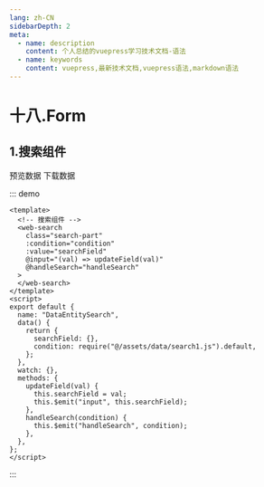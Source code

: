 ```yaml
---
lang: zh-CN
sidebarDepth: 2
meta:
  - name: description
    content: 个人总结的vuepress学习技术文档-语法
  - name: keywords
    content: vuepress,最新技术文档,vuepress语法,markdown语法
---
```


# 十八.Form

## 1.搜索组件

<web-button-group>
  <web-preview url="/web-elementui/element-plus/eg.html">预览数据</web-preview>
  <web-button style="display:inline;" type="link" ><a link="./assets/data/search1.js">下载数据</a></web-button>
</web-button-group>

::: demo

```vue
<template>
  <!-- 搜索组件 -->
  <web-search
    class="search-part"
    :condition="condition"
    :value="searchField"
    @input="(val) => updateField(val)"
    @handleSearch="handleSearch"
  >
  </web-search>
</template>
<script>
export default {
  name: "DataEntitySearch",
  data() {
    return {
      searchField: {},
      condition: require("@/assets/data/search1.js").default,
    };
  },
  watch: {},
  methods: {
    updateField(val) {
      this.searchField = val;
      this.$emit("input", this.searchField);
    },
    handleSearch(condition) {
      this.$emit("handleSearch", condition);
    },
  },
};
</script>
```

:::
